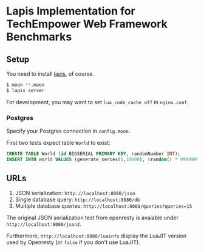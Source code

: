 # Lapis Implementation for TechEmpower Web Framework Benchmarks

## Setup

You need to install [lapis](http://leafo.net/lapis/), of course.

```sh
$ moon **.moon
$ lapis server
```

For development, you may want to set `lua_code_cache off` in `nginx.conf`.

### Postgres

Specify your Postgres connection in `config.moon`.

First two tests expect table `World` to exist:

```sql
CREATE TABLE World (id BIGSERIAL PRIMARY KEY, randomNumber INT);
INSERT INTO world VALUES (generate_series(1,10000), (random() * 99999999)::INTEGER);
```

## URLs

1. JSON serialization: `http://localhost:8080/json`
2. Single database query: `http://localhost:8080/db`
3. Multiple database queries: `http://localhost:8080/queries?queries=15`

The original JSON serialization test from openresty is avaiable under `http://localhost:8080/json2`.

Furthermore, `http://localhost:8080/luainfo` display the LuaJIT version used by Openresty (or `false` if you don't use LuaJIT).
